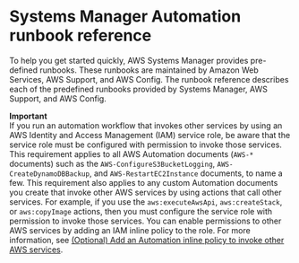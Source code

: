 # Systems Manager Automation runbook reference<a name="automation-documents-reference"></a>

To help you get started quickly, AWS Systems Manager provides pre\-defined runbooks\. These runbooks are maintained by Amazon Web Services, AWS Support, and AWS Config\. The runbook reference describes each of the predefined runbooks provided by Systems Manager, AWS Support, and AWS Config\.

**Important**  
If you run an automation workflow that invokes other services by using an AWS Identity and Access Management \(IAM\) service role, be aware that the service role must be configured with permission to invoke those services\. This requirement applies to all AWS Automation documents \(`AWS-*` documents\) such as the `AWS-ConfigureS3BucketLogging`, `AWS-CreateDynamoDBBackup`, and `AWS-RestartEC2Instance` documents, to name a few\. This requirement also applies to any custom Automation documents you create that invoke other AWS services by using actions that call other services\. For example, if you use the `aws:executeAwsApi`, `aws:createStack`, or `aws:copyImage` actions, then you must configure the service role with permission to invoke those services\. You can enable permissions to other AWS services by adding an IAM inline policy to the role\. For more information, see [\(Optional\) Add an Automation inline policy to invoke other AWS services](automation-permissions.md#automation-role-add-inline-policy)\.